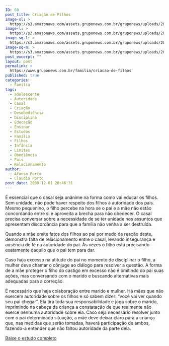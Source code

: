 ```yaml
---
ID: 60
post_title: Criação de Filhos
image-xl: >
  https://s3.amazonaws.com/assets.gruponews.com.br/gruponews/uploads/2009/12/criacao_de_filhos.jpg
image-l: >
  https://s3.amazonaws.com/assets.gruponews.com.br/gruponews/uploads/2009/12/criacao_de_filhos-960x720.jpg
image-sq-l: >
  https://s3.amazonaws.com/assets.gruponews.com.br/gruponews/uploads/2009/12/criacao_de_filhos.jpg
image-sq-m: >
  https://s3.amazonaws.com/assets.gruponews.com.br/gruponews/uploads/2009/12/criacao_de_filhos-720x720.jpg
post_excerpt: ""
layout: post
permalink: >
  https://www.gruponews.com.br/familia/criacao-de-filhos
published: true
categories:
  - Família
tags:
  - adolescente
  - Autoridade
  - Casal
  - Criação
  - Desobediência
  - Disciplina
  - Educação
  - Ensinar
  - Estudos
  - Família
  - Filhos
  - Infância
  - Limites
  - Obediência
  - Pais
  - Relacionamento
author:
  - Afonso Porto
  - Claudia Porto
post_date: 2009-12-01 20:46:31
---
```

É essencial que o casal seja unânime na forma como vai educar os filhos. Sem unidade, não pode haver respeito dos filhos à autoridade dos pais. Mesmo pequenino, o filho percebe na hora se o pai e a mãe não estão concordando entre si e aproveita a brecha para não obedecer. O casal precisa conversar sobre a necessidade de se ter unidade nos assuntos que apresentam discordância para que a família não venha a ser destruída.

Quando a mãe omite fatos dos filhos ao pai por medo da reação deste, demonstra falta de relacionamento entre o casal, levando insegurança e ausência de fé na autoridade do pai. Às vezes o filho está precisando exatamente daquilo que o pai tem para dar.

Caso haja excesso na atitude do pai no momento de disciplinar o filho, a mulher deve chamar o cônjuge ao diálogo para resolver a questão. A forma de a mãe proteger o filho do castigo em excesso não é omitindo do pai suas ações, mas conversando com o marido e buscando alternativas mais adequadas para a correção.

É necessário que haja colaboração entre marido e mulher. Há mães que não exercem autoridade sobre os filhos e só sabem dizer: “você vai ver quando seu pai chegar”. Ela tira toda sua responsabilidade e joga sobre o marido, imprimindo na cabeça da criança a constatação de que realmente não exerce nenhuma autoridade sobre ela. Caso seja necessário resolver junto com o pai determinada situação, a mãe deve deixar claro para a criança que, nas medidas que serão tomadas, haverá participação de ambos, fazendo-a entender que não faltou autoridade da parte dela.

<a href="http://www.gruponews.com.br/wp-content/uploads/2009/12/apostilaCriacao_2009.pdf">Baixe o estudo completo</a>